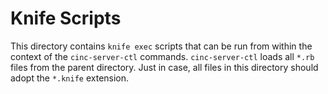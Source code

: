 # Knife Scripts

This directory contains `knife exec` scripts that can be run from within the context of the `cinc-server-ctl` commands. `cinc-server-ctl` loads all `*.rb` files from the parent directory. Just in case, all files in this directory should adopt the `*.knife` extension.
